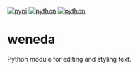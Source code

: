 [![pypi](https://img.shields.io/pypi/v/weneda)](https://pypi.org/project/weneda)
[![python](https://img.shields.io/badge/python-3.11+-blue)](https://www.python.org/downloads)
[![python](https://img.shields.io/badge/support-yellow)](https://www.buymeacoffee.com/eeemoon)

# weneda
Python module for editing and styling text.